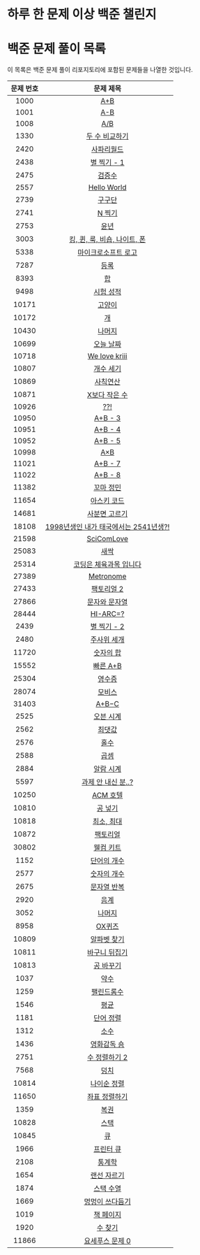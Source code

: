 # 하루 한 문제 이상 백준 챌린지

# 백준 문제 풀이 목록

이 목록은 백준 문제 풀이 리포지토리에 포함된 문제들을 나열한 것입니다.

| 문제 번호 |                                   문제 제목                                    |
| :-------: | :----------------------------------------------------------------------------: |
|   1000    |                  [A+B](https://www.acmicpc.net/problem/1000)                   |
|   1001    |                  [A-B](https://www.acmicpc.net/problem/1001)                   |
|   1008    |                  [A/B](https://www.acmicpc.net/problem/1008)                   |
|   1330    |             [두 수 비교하기](https://www.acmicpc.net/problem/1330)             |
|   2420    |               [사파리월드](https://www.acmicpc.net/problem/2420)               |
|   2438    |              [별 찍기 - 1](https://www.acmicpc.net/problem/2438)               |
|   2475    |                 [검증수](https://www.acmicpc.net/problem/2475)                 |
|   2557    |              [Hello World](https://www.acmicpc.net/problem/2557)               |
|   2739    |                 [구구단](https://www.acmicpc.net/problem/2739)                 |
|   2741    |                 [N 찍기](https://www.acmicpc.net/problem/2741)                 |
|   2753    |                  [윤년](https://www.acmicpc.net/problem/2753)                  |
|   3003    |      [킹, 퀸, 룩, 비숍, 나이트, 폰](https://www.acmicpc.net/problem/3003)      |
|   5338    |          [마이크로소프트 로고](https://www.acmicpc.net/problem/5338)           |
|   7287    |                  [등록](https://www.acmicpc.net/problem/7287)                  |
|   8393    |                   [합](https://www.acmicpc.net/problem/8393)                   |
|   9498    |               [시험 성적](https://www.acmicpc.net/problem/9498)                |
|   10171   |                [고양이](https://www.acmicpc.net/problem/10171)                 |
|   10172   |                  [개](https://www.acmicpc.net/problem/10172)                   |
|   10430   |                [나머지](https://www.acmicpc.net/problem/10430)                 |
|   10699   |               [오늘 날짜](https://www.acmicpc.net/problem/10699)               |
|   10718   |             [We love kriii](https://www.acmicpc.net/problem/10718)             |
|   10807   |               [개수 세기](https://www.acmicpc.net/problem/10807)               |
|   10869   |               [사칙연산](https://www.acmicpc.net/problem/10869)                |
|   10871   |             [X보다 작은 수](https://www.acmicpc.net/problem/10871)             |
|   10926   |                  [??!](https://www.acmicpc.net/problem/10926)                  |
|   10950   |                [A+B - 3](https://www.acmicpc.net/problem/10950)                |
|   10951   |                [A+B - 4](https://www.acmicpc.net/problem/10951)                |
|   10952   |                [A+B - 5](https://www.acmicpc.net/problem/10952)                |
|   10998   |                  [A×B](https://www.acmicpc.net/problem/10998)                  |
|   11021   |                [A+B - 7](https://www.acmicpc.net/problem/11021)                |
|   11022   |                [A+B - 8](https://www.acmicpc.net/problem/11022)                |
|   11382   |               [꼬마 정민](https://www.acmicpc.net/problem/11382)               |
|   11654   |              [아스키 코드](https://www.acmicpc.net/problem/11654)              |
|   14681   |             [사분면 고르기](https://www.acmicpc.net/problem/14681)             |
|   18108   | [1998년생인 내가 태국에서는 2541년생?!](https://www.acmicpc.net/problem/18108) |
|   21598   |              [SciComLove](https://www.acmicpc.net/problem/21598)               |
|   25083   |                 [새싹](https://www.acmicpc.net/problem/25083)                  |
|   25314   |        [코딩은 체육과목 입니다](https://www.acmicpc.net/problem/25314)         |
|   27389   |               [Metronome](https://www.acmicpc.net/problem/27389)               |
|   27433   |              [팩토리얼 2](https://www.acmicpc.net/problem/27433)               |
|   27866   |             [문자와 문자열](https://www.acmicpc.net/problem/27866)             |
|   28444   |               [HI-ARC=?](https://www.acmicpc.net/problem/28444)                |
|   2439    |              [별 찍기 - 2](https://www.acmicpc.net/problem/2439)               |
|   2480    |              [주사위 세개](https://www.acmicpc.net/problem/2480)               |
|   11720   |               [숫자의 합](https://www.acmicpc.net/problem/11720)               |
|   15552   |               [빠른 A+B](https://www.acmicpc.net/problem/15552)                |
|   25304   |                [영수증](https://www.acmicpc.net/problem/25304)                 |
|   28074   |                [모비스](https://www.acmicpc.net/problem/28074)                 |
|   31403   |                 [A+B−C](https://www.acmicpc.net/problem/31403)                 |
|   2525    |               [오븐 시계](https://www.acmicpc.net/problem/2525)                |
|   2562    |                 [최댓값](https://www.acmicpc.net/problem/2562)                 |
|   2576    |                  [홀수](https://www.acmicpc.net/problem/2576)                  |
|   2588    |                  [곱셈](https://www.acmicpc.net/problem/2588)                  |
|   2884    |               [알람 시계](https://www.acmicpc.net/problem/2884)                |
|   5597    |           [과제 안 내신 분..?](https://www.acmicpc.net/problem/5597)           |
|   10250   |               [ACM 호텔](https://www.acmicpc.net/problem/10250)                |
|   10810   |                [공 넣기](https://www.acmicpc.net/problem/10810)                |
|   10818   |              [최소, 최대](https://www.acmicpc.net/problem/10818)               |
|   10872   |               [팩토리얼](https://www.acmicpc.net/problem/10872)                |
|   30802   |               [웰컴 키트](https://www.acmicpc.net/problem/30802)               |
|   1152    |              [단어의 개수](https://www.acmicpc.net/problem/1152)               |
|   2577    |              [숫자의 개수](https://www.acmicpc.net/problem/2577)               |
|   2675    |              [문자열 반복](https://www.acmicpc.net/problem/2675)               |
|   2920    |                  [음계](https://www.acmicpc.net/problem/2920)                  |
|   3052    |                 [나머지](https://www.acmicpc.net/problem/3052)                 |
|   8958    |                 [OX퀴즈](https://www.acmicpc.net/problem/8958)                 |
|   10809   |              [알파벳 찾기](https://www.acmicpc.net/problem/10809)              |
|   10811   |             [바구니 뒤집기](https://www.acmicpc.net/problem/10811)             |
|   10813   |               [공 바꾸기](https://www.acmicpc.net/problem/10813)               |
|   1037    |                  [약수](https://www.acmicpc.net/problem/1037)                  |
|   1259    |               [팰린드롬수](https://www.acmicpc.net/problem/1259)               |
|   1546    |                  [평균](https://www.acmicpc.net/problem/1546)                  |
|   1181    |               [단어 정렬](https://www.acmicpc.net/problem/1181)                |
|   1312    |                  [소수](https://www.acmicpc.net/problem/1312)                  |
|   1436    |              [영화감독 숌](https://www.acmicpc.net/problem/1436)               |
|   2751    |             [수 정렬하기 2](https://www.acmicpc.net/problem/2751)              |
|   7568    |                  [덩치](https://www.acmicpc.net/problem/7568)                  |
|   10814   |              [나이순 정렬](https://www.acmicpc.net/problem/10814)              |
|   11650   |             [좌표 정렬하기](https://www.acmicpc.net/problem/11650)             |
|   1359    |                  [복권](https://www.acmicpc.net/problem/1359)                  |
|   10828   |                 [스택](https://www.acmicpc.net/problem/10828)                  |
|   10845   |                  [큐](https://www.acmicpc.net/problem/10845)                   |
|   1966    |               [프린터 큐](https://www.acmicpc.net/problem/1966)                |
|   2108    |                 [통계학](https://www.acmicpc.net/problem/2108)                 |
|   1654    |              [랜선 자르기](https://www.acmicpc.net/problem/1654)               |
|   1874    |               [스택 수열](https://www.acmicpc.net/problem/1874)                |
|   1669    |            [멍멍이 쓰다듬기](https://www.acmicpc.net/problem/1669)             |
|   1019    |               [책 페이지](https://www.acmicpc.net/problem/1019)                |
|   1920    |                [수 찾기](https://www.acmicpc.net/problem/1920)                 |
|   11866   |            [요세푸스 문제 0](https://www.acmicpc.net/problem/11866)            |
